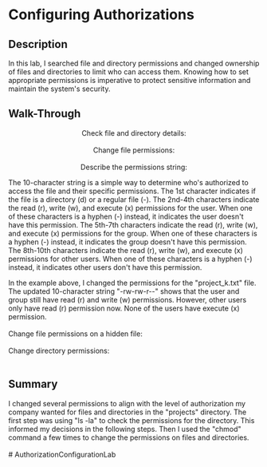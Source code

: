 <h1>Configuring Authorizations</h1>


<h2>Description</h2>
In this lab, I searched file and directory permissions and changed ownership of files and directories to limit who can access them. Knowing how to set appropriate permissions is imperative to protect sensitive information and maintain the system's security. 
<br />

<h2>Walk-Through</h2>

<p align="center">
Check file and directory details: <br/>
<img src="https://i.imghippo.com/files/uzm3636oN.png" alt="" border="0">
<br />
<br />
Change file permissions:  <br/>
<img src="https://i.imghippo.com/files/iqKG3496Sc.png" alt="" border="0">
<br />
<br />
Describe the permissions string:  <br/>

The 10-character string is a simple way to determine who's authorized to access the file and their specific permissions. The 1st character indicates if the file is a directory (d) or a regular file (-). The 2nd-4th characters indicate the read (r), write (w), and execute (x) permissions for the user. When one of these characters is a hyphen (-) instead, it indicates the user doesn't have this permission. The 5th-7th characters indicate the read (r), write (w), and execute (x) permissions for the group. When one of these characters is a hyphen (-) instead, it indicates the group doesn't have this permission. The 8th-10th characters indicate the read (r), write (w), and execute (x) permissions for other users. When one of these characters is a hyphen (-) instead, it indicates other users don't have this permission.

In the example above, I changed the permissions for the "project_k.txt" file. The updated 10-character string "-rw-rw-r--" shows that the user and group still have read (r) and write (w) permissions. However, other users only have read (r) permission now. None of the users have execute (x) permission.
<br />
<br />
Change file permissions on a hidden file: <br/>
<img src="https://i.imghippo.com/files/twY4797LA.png" alt="" border="0">
<br />
<br />
Change directory permissions:  <br/>
<img src="https://i.imghippo.com/files/JpGf8561E.png" alt="" border="0">
<br />
<br />
<h2>Summary</h2>
I changed several permissions to align with the level of authorization my company wanted for files and directories in the "projects" directory. The first step was using "ls -la" to check the permissions for the directory. This informed my decisions in the following steps. Then I used the "chmod" command a few times to change the permissions on files and directories.</b>
<br />
<br />

<!--
 ```diff
- text in red
+ text in green
! text in orange
# text in gray
@@ text in purple (and bold)@@
```
--!># AuthorizationConfigurationLab
